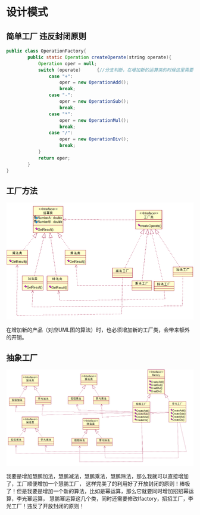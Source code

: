 # 设计模式
## 简单工厂 违反封闭原则
```java
public class OperationFactory{
        public static Operation createOperate(string operate){
            Operation oper = null;
            switch (operate)      {//分支判断，在增加新的运算类的时候这里需要修改，违背了开放封闭原则
                case "+":
                    oper = new OperationAdd();
                    break;
                case "-":
                    oper = new OperationSub();
                    break;
                case "*":
                    oper = new OperationMul();
                    break;
                case "/":
                    oper = new OperationDiv();
                    break;
            }
            return oper;
        }    
}
```
## 工厂方法
![designPatterns-factory](../images/designPatterns-factory.PNG)

在增加新的产品（对应UML图的算法）时，也必须增加新的工厂类，会带来额外的开销。
## 抽象工厂
![designPatterns-abstractFactory](../images/designPatterns-abstractFactory.PNG)

我要是增加慧鹏加法，慧鹏减法，慧鹏乘法，慧鹏除法，那么我就可以直接增加了，工厂顺便增加一个慧鹏工厂，
这样完美了的利用好了开放封闭的原则！棒极了！但是我要是增加一个新的算法，比如是幂运算，那么它就要同时增加招招幂运算，李光幂运算，
慧鹏幂运算这几个类，同时还需要修改Ifactory，招招工厂，李光工厂！违反了开放封闭的原则！

